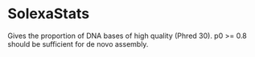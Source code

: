 # SolexaStats
Gives the proportion of DNA bases of high quality (Phred 30). p0 >= 0.8 should be sufficient for de novo assembly.
